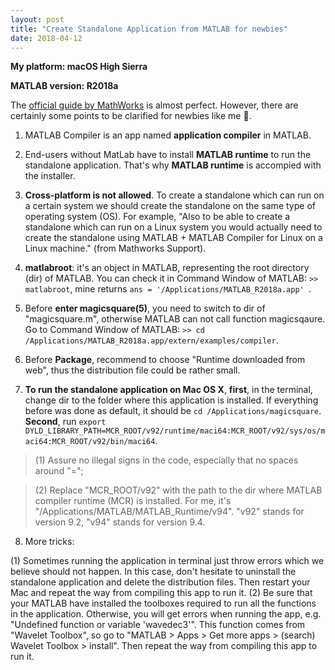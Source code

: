 ```yaml
---
layout: post
title: "Create Standalone Application from MATLAB for newbies"
date: 2018-04-12
---
```


**My platform: macOS High Sierra**


**MATLAB version: R2018a**


The [official guide by MathWorks](https://www.mathworks.com/help/compiler/create-and-install-a-standalone-application-from-matlab-code.html) is almost perfect. However, there are certainly some points to be clarified for newbies like me :honeybee:.

1. MATLAB Compiler is an app named **application compiler** in MATLAB.

2. End-users without MatLab have to install **MATLAB runtime** to run the standalone application. That's why **MATLAB runtime** is accompied with the installer.

3. **Cross-platform is not allowed**. To create a standalone which can run on a certain system we should create the standalone on the same type of operating system (OS). For example, "Also to be able to create a standalone which can run on a Linux system you would actually need to create the standalone using MATLAB + MATLAB Compiler for Linux on a Linux machine." (from Mathworks Support).

4. **matlabroot**: it's an object in MATLAB, representing the root directory (dir) of MATLAB. You can check it in Command Window of MATLAB: `>> matlabroot`, mine returns `ans = '/Applications/MATLAB_R2018a.app' `.

5. Before **enter magicsquare(5)**, you need to switch to dir of "magicsquare.m", otherwise MATLAB can not call function magicsqaure. Go to Command Window of MATLAB: `>> cd /Applications/MATLAB_R2018a.app/extern/examples/compiler`.

6. Before **Package**, recommend to choose "Runtime downloaded from web", thus the distribution file could be rather small.

7. **To run the standalone application on Mac OS X**, **first**, in the terminal, change dir to the folder where this application is installed. If everything before was done as default, it should be `cd /Applications/magicsquare`. **Second**, run `export DYLD_LIBRARY_PATH=MCR_ROOT/v92/runtime/maci64:MCR_ROOT/v92/sys/os/maci64:MCR_ROOT/v92/bin/maci64`. 

>(1) Assure no illegal signs in the code, especially that no spaces around "="; 

>(2) Replace "MCR_ROOT/v92" with the path to the dir where MATLAB compiler runtime (MCR) is installed. For me, it's "/Applications/MATLAB/MATLAB_Runtime/v94". "v92" stands for version 9.2, "v94" stands for version 9.4.

8. More tricks:

(1) Sometimes running the application in terminal just throw errors which we believe should not happen. In this case, don't hesitate to uninstall the standalone application and delete the distribution files. Then restart your Mac and repeat the way from compiling this app to run it.
(2) Be sure that your MATLAB have installed the toolboxes required to run all the functions in the application. Otherwise, you will get errors when running the app, e.g. "Undefined function or variable 'wavedec3'". This function comes from "Wavelet Toolbox", so go to "MATLAB > Apps > Get more apps > (search) Wavelet Toolbox > install". Then repeat the way from compiling this app to run it.
